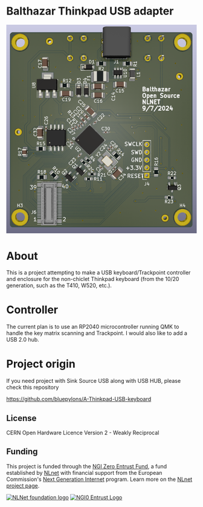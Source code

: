 # Balthazar Thinkpad USB adapter

![Adapter](pic/PCB.png)

# About

This is a project attempting to make a USB keyboard/Trackpoint controller and enclosure for the non-chiclet Thinkpad keyboard (from the 10/20 generation, such as the T410, W520, etc.). 

# Controller

The current plan is to use an RP2040 microcontroller running QMK to handle the key matrix scanning and Trackpoint. I would also like to add a USB 2.0 hub.

# Project origin

If you need project with Sink Source USB along with USB HUB, please check this repository

https://github.com/bluepylons/A-Thinkpad-USB-keyboard

## License

CERN Open Hardware Licence Version 2 - Weakly Reciprocal

## Funding

This project is funded through the [NGI Zero Entrust Fund](https://nlnet.nl/entrust), a fund
established by [NLnet](https://nlnet.nl) with financial support from the European Commission's
[Next Generation Internet](https://ngi.eu) program. Learn more on the [NLnet project page](https://nlnet.nl/project/Balthazar-Casing/).

[<img src="https://nlnet.nl/logo/banner.png" alt="NLNet foundation logo" width="300" />](https://nlnet.nl)
[<img src="https://nlnet.nl/image/logos/NGI0Entrust_tag.svg" alt="NGI0 Entrust Logo" width="300" />](https://nlnet.nl/entrust)
